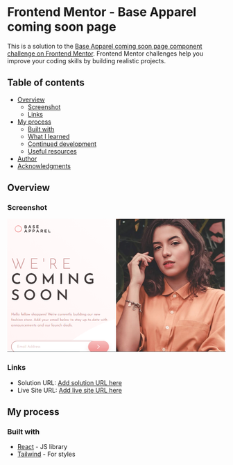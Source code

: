 # Frontend Mentor - Base Apparel coming soon page

This is a solution to the [Base Apparel coming soon page component challenge on Frontend Mentor](https://www.frontendmentor.io/challenges/base-apparel-coming-soon-page-5d46b47f8db8a7063f9331a0). Frontend Mentor challenges help you improve your coding skills by building realistic projects.

## Table of contents

- [Overview](#overview)
  - [Screenshot](#screenshot)
  - [Links](#links)
- [My process](#my-process)
  - [Built with](#built-with)
  - [What I learned](#what-i-learned)
  - [Continued development](#continued-development)
  - [Useful resources](#useful-resources)
- [Author](#author)
- [Acknowledgments](#acknowledgments)

## Overview

### Screenshot

![](./screenshot.PNG)

### Links

- Solution URL: [Add solution URL here](https://github.com/mehdias63/Base-apparel-coming-soon-master)
- Live Site URL: [Add live site URL here](https://base-apparel-coming-soon-master-mu-ecru.vercel.app)

## My process

### Built with

- [React](https://reactjs.org/) - JS library
- [Tailwind](https://tailwindcss.com/) - For styles
